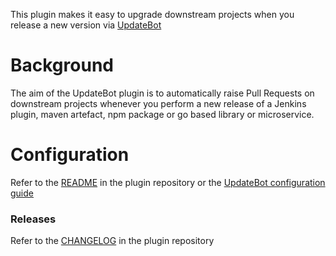 This plugin makes it easy to upgrade downstream projects when you
release a new version via
[UpdateBot](https://github.com/fabric8-updatebot/updatebot)

# Background

The aim of the UpdateBot plugin is to automatically raise Pull Requests
on downstream projects whenever you perform a new release of a Jenkins
plugin, maven artefact, npm package or go based library or microservice.

# Configuration

Refer to
the [README](https://github.com/jenkinsci/updatebot-plugin/blob/master/readme.md) in
the plugin repository or the [UpdateBot configuration
guide](https://github.com/fabric8-updatebot/updatebot#configuration)

### Releases

Refer to
the [CHANGELOG](https://github.com/jenkinsci/updatebot-plugin/blob/master/CHANGELOG.md) in
the plugin repository
